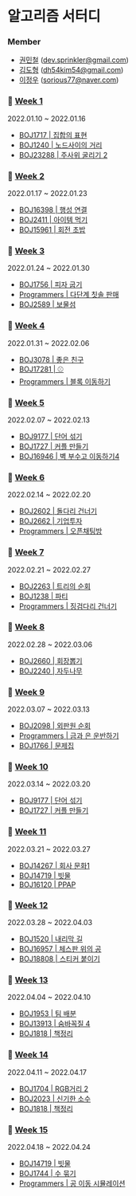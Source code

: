 # 알고리즘 서터디

### Member

- [권민철](https://github.com/devsprinkler) (dev.sprinkler@gmail.com)
- [김도형](https://github.com/DooooH) (dh54kim54@gmail.com)
- [이정우](https://github.com/sorious77) (sorious77@naver.com)

### 🎈 [Week 1](https://github.com/devsprinkler/algo_study_repo/tree/main/week_1)

2022.01.10 ~ 2022.01.16

- [BOJ1717 | 집합의 표현](https://www.acmicpc.net/problem/1717)
- [BOJ1240 | 노드사이의 거리](https://www.acmicpc.net/problem/1240)
- [BOJ23288 | 주사위 굴리기 2](https://www.acmicpc.net/problem/23288)

### 🎈 [Week 2](https://github.com/devsprinkler/algo_study_repo/tree/main/week_2)

2022.01.17 ~ 2022.01.23

- [BOJ16398 | 행성 연결](https://www.acmicpc.net/problem/16398)
- [BOJ2411 | 아이템 먹기](https://www.acmicpc.net/problem/2411)
- [BOJ15961 | 회전 초밥](https://www.acmicpc.net/problem/15961)


### 🎈 [Week 3](https://github.com/devsprinkler/algo_study_repo/tree/main/week_3)

2022.01.24 ~ 2022.01.30

- [BOJ1756 | 피자 굽기](https://www.acmicpc.net/problem/1756)
- [Programmers | 다단계 칫솔 판매](https://programmers.co.kr/learn/courses/30/lessons/77486)
- [BOJ2589 | 보물섬](https://www.acmicpc.net/problem/2589)

### 🎈 [Week 4](https://github.com/devsprinkler/algo_study_repo/tree/main/week_4)

2022.01.31 ~ 2022.02.06

- [BOJ3078 | 좋은 친구](https://www.acmicpc.net/problem/3078)
- [BOJ17281 | ⚾](https://www.acmicpc.net/problem/17281)
- [Programmers | 블록 이동하기](https://programmers.co.kr/learn/courses/30/lessons/60063)

### 🎈 [Week 5](https://github.com/devsprinkler/algo_study_repo/tree/main/week_5)

2022.02.07 ~ 2022.02.13

- [BOJ9177 | 단어 섞기](https://www.acmicpc.net/problem/9177)
- [BOJ1727 | 커플 만들기](https://www.acmicpc.net/problem/1727)
- [BOJ16946 | 벽 부수고 이동하기4](https://www.acmicpc.net/problem/16946)

### 🎈 [Week 6](https://github.com/devsprinkler/algo_study_repo/tree/main/week_6)

2022.02.14 ~ 2022.02.20
- [BOJ2602 | 돌다리 건너기](https://www.acmicpc.net/problem/2602)
- [BOJ2662 | 기업투자](https://www.acmicpc.net/problem/2662)
- [Programmers | 오픈채팅방](https://programmers.co.kr/learn/courses/30/lessons/42888)

### 🎈 [Week 7](https://github.com/devsprinkler/algo_study_repo/tree/main/week_7)

2022.02.21 ~ 2022.02.27
- [BOJ2263 | 트리의 순회](https://www.acmicpc.net/problem/2263)
- [BOJ1238 | 파티](https://www.acmicpc.net/problem/1238)
- [Programmers | 징검다리 건너기](https://programmers.co.kr/learn/courses/30/lessons/64062)

### 🎈 [Week 8](https://github.com/devsprinkler/algo_study_repo/tree/main/week_8)

2022.02.28 ~ 2022.03.06
- [BOJ2660 | 회장뽑기](https://www.acmicpc.net/problem/2660)
- [BOJ2240 | 자두나무](https://www.acmicpc.net/problem/2240)

### 🎈 [Week 9](https://github.com/devsprinkler/algo_study_repo/tree/main/week_9)

2022.03.07 ~ 2022.03.13
- [BOJ2098 | 외판원 순회](https://www.acmicpc.net/problem/2098)
- [Programmers | 금과 은 운반하기](https://programmers.co.kr/learn/courses/30/lessons/86053)
- [BOJ1766 | 문제집 ](https://www.acmicpc.net/problem/1766)

### 🎈 [Week 10](https://github.com/devsprinkler/algo_study_repo/tree/main/week_10)

2022.03.14 ~ 2022.03.20
- [BOJ9177 | 단어 섞기](https://www.acmicpc.net/problem/9177)
- [BOJ1727 | 커플 만들기](https://www.acmicpc.net/problem/1727)

### 🎈 [Week 11](https://github.com/devsprinkler/algo_study_repo/tree/main/week_11)

2022.03.21 ~ 2022.03.27
- [BOJ14267 | 회사 문화1](https://www.acmicpc.net/problem/14267)
- [BOJ14719 | 빗물](https://www.acmicpc.net/problem/14719)
- [BOJ16120 | PPAP](https://www.acmicpc.net/problem/16120)

### 🎈 [Week 12](https://github.com/devsprinkler/algo_study_repo/tree/main/week_12)

2022.03.28 ~ 2022.04.03
- [BOJ1520 | 내리막 길](https://www.acmicpc.net/problem/1520)
- [BOJ16957 | 체스판 위의 공](https://www.acmicpc.net/problem/16957)
- [BOJ18808 | 스티커 붙이기](https://www.acmicpc.net/problem/18808)

### 🎈 [Week 13](https://github.com/devsprinkler/algo_study_repo/tree/main/week_13)

2022.04.04 ~ 2022.04.10
- [BOJ1953 | 팀 배분](https://www.acmicpc.net/problem/1953)
- [BOJ13913 | 숨바꼭질 4](https://www.acmicpc.net/problem/13913)
- [BOJ1818 | 책정리](https://www.acmicpc.net/problem/1818)

### 🎈 [Week 14](https://github.com/devsprinkler/algo_study_repo/tree/main/week_14)

2022.04.11 ~ 2022.04.17
- [BOJ1704 | RGB거리 2](https://www.acmicpc.net/problem/17404)
- [BOJ2023 | 신기한 소수](https://www.acmicpc.net/problem/2023)
- [BOJ1818 | 책정리](https://www.acmicpc.net/problem/1818)

### 🎈 [Week 15](https://github.com/devsprinkler/algo_study_repo/tree/main/week_15)

2022.04.18 ~ 2022.04.24
- [BOJ14719 | 빗물](https://www.acmicpc.net/problem/14719)
- [BOJ1744 | 수 묶기](https://www.acmicpc.net/problem/1744)
- [Programmers | 공 이동 시뮬레이션](https://programmers.co.kr/learn/courses/30/lessons/87391)
